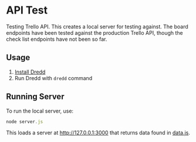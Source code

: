 # API Test

Testing Trello API. This creates a local server for testing against. The board endpoints have been tested against the production Trello API, though the check list endpoints have not been so far.

## Usage

1. [Install Dredd](http://dredd.readthedocs.org/en/latest/quickstart/)
1. Run Dredd with `dredd` command

## Running Server

To run the local server, use:

```js
node server.js
```

This loads a server at http://127.0.0.1:3000 that returns data found in [data.js](./data.js).

